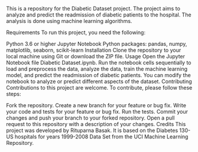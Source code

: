 This is a repository for the Diabetic Dataset project. The project aims to analyze and predict the readmission of diabetic patients to the hospital. The analysis is done using machine learning algorithms.

Requirements
To run this project, you need the following:

Python 3.6 or higher
Jupyter Notebook
Python packages: pandas, numpy, matplotlib, seaborn, scikit-learn
Installation
Clone the repository to your local machine using Git or download the ZIP file.
Usage
Open the Jupyter Notebook file Diabetic Dataset.ipynb.
Run the notebook cells sequentially to load and preprocess the data, analyze the data, train the machine learning model, and predict the readmission of diabetic patients.
You can modify the notebook to analyze or predict different aspects of the dataset.
Contributing
Contributions to this project are welcome. To contribute, please follow these steps:

Fork the repository.
Create a new branch for your feature or bug fix.
Write your code and tests for your feature or bug fix.
Run the tests.
Commit your changes and push your branch to your forked repository.
Open a pull request to this repository with a description of your changes.
Credits
This project was developed by Rituparna Basak. It is based on the Diabetes 130-US hospitals for years 1999-2008 Data Set from the UCI Machine Learning Repository.


